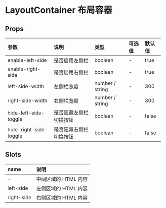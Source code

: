 # LayoutContainer 布局容器 <sup class="pro-badge" />

## Props

| 参数                   | 说明                   | 类型            | 可选值 | 默认值 |
| :--------------------- | :--------------------- | :-------------- | :----- | :----- |
| enable-left-side       | 是否启用左侧栏         | boolean         | -      | true   |
| enable-right-side      | 是否启用右侧栏         | boolean         | -      | true   |
| left-side-width        | 左侧栏宽度             | number / string | -      | 300    |
| right-side-width       | 右侧栏宽度             | number / string | -      | 300    |
| hide-left-side-toggle  | 是否隐藏左侧栏切换按钮 | boolean         | -      | false  |
| hide-right-side-toggle | 是否隐藏右侧栏切换按钮 | boolean         | -      | false  |

## Slots

| name       | 说明                 |
| :--------- | :------------------- |
| -          | 中间区域的 HTML 内容 |
| left-side  | 左侧区域的 HTML 内容 |
| right-side | 右侧区域的 HTML 内容 |
